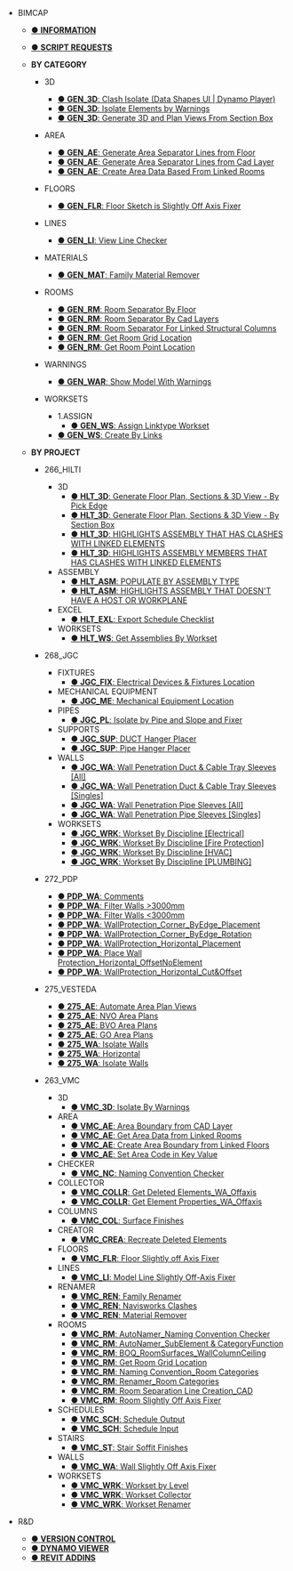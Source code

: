 - BIMCAP

    - [● **INFORMATION**](/README.md)
    - [● **SCRIPT REQUESTS**](./_home/SCRIPT%20REQUESTS.md)

    - **BY CATEGORY**
        - 3D
            - [● **GEN_3D**: Clash Isolate (Data Shapes UI | Dynamo Player)](/_scripts/_general/3D/GEN_3D_ClashIsolate.md)
            - [● **GEN_3D**: Isolate Elements by Warnings](/_scripts/_general/3D/GEN_3D_IsolateByWarnings.md)
            - [● **GEN_3D**: Generate 3D and Plan Views From Section Box](/_scripts/_general/3D/GEN_3D_GenerateSectionBox.md)
        - AREA
            - [● **GEN_AE**: Generate Area Separator Lines from Floor](/_scripts/_general/AREA/GEN_AE_AreaSepLinefromFloor.md)
            - [● **GEN_AE**: Generate Area Separator Lines from Cad Layer](/_scripts/_general/AREA/GEN_AE_AreaBoundary_fromCADLayer.md)
            - [● **GEN_AE**: Create Area Data Based From Linked Rooms](/_scripts/_general/AREA/GEN_AE_GetAreaData_fromLinkedRooms.md)
        - FLOORS
            - [● **GEN_FLR**: Floor Sketch is Slightly Off Axis Fixer](_scripts/_general/FLOOR/GEN_FLR_SightlyoffAxisFixer.md)
        - LINES
            - [● **GEN_LI**: View Line Checker](/_scripts/_general/LINES/GEN_LI_ViewLine.md)
        - MATERIALS
            - [● **GEN_MAT**: Family Material Remover](/_scripts/_general/MATERIALS/GEN_MAT_RemoveMaterialByFamilyType.md)
        - ROOMS
            - [● **GEN_RM**: Room Separator By Floor](/_scripts/_general/ROOMS/GEN_RM_RoomSeparator_ByFloor.md)
            - [● **GEN_RM**: Room Separator By Cad Layers](/_scripts/_general/ROOMS/GEN_RM_RoomBoundary_fromCADLayer.md)
            - [● **GEN_RM**: Room Separator For Linked Structural Columns](/_scripts/_general/ROOMS/GEN_RM_RmSepLineForStrCol_Linked.md)
            - [● **GEN_RM**: Get Room Grid Location](/_scripts/_general/ROOMS/GEN_RM_GetRoomGridLocation.md)           
            - [● **GEN_RM**: Get Room Point Location](/_scripts/_general/ROOMS/GEN_RM_GetRoomPointLocation.md)

        - WARNINGS
            - [● **GEN_WAR**: Show Model With Warnings](/_scripts/_general/WARNINGS/GEN_WAR_ModelWarnings.md)
        - WORKSETS
            - 1.ASSIGN
                - [● **GEN_WS**: Assign Linktype Workset](/_scripts/_general/WORKSETS/1_ASSIGN/GEN_WS_AssignLinktypeWorkset.md)
            - [● **GEN_WS**: Create By Links](/_scripts/_general/WORKSETS/GEN_WS_CreateByLinks.md)
    - **BY PROJECT**

        - 266_HILTI
            - 3D
                - [● **HLT_3D**: Generate Floor Plan, Sections & 3D View - By Pick Edge](/_scripts/_project/266_HLT/3D/HLT_3D_GenerateFPSEC_PickEdge.md)
                - [● **HLT_3D**: Generate Floor Plan, Sections & 3D View - By Section Box](/_scripts/_project/266_HLT/3D/HLT_3D_GenerateFPSEC_SectionBox.md)
                - [● **HLT_3D**: HIGHLIGHTS ASSEMBLY THAT HAS CLASHES WITH LINKED ELEMENTS](/_scripts/_project/266_HLT/3D/HLT_3D_GeometryClashesInViewByAssembly.md)
                - [● **HLT_3D**: HIGHLIGHTS ASSEMBLY MEMBERS THAT HAS CLASHES WITH LINKED ELEMENTS](/_scripts/_project/266_HLT/3D/HLT_3D_GeometryClashesInViewByMembers.md)
            - ASSEMBLY
                - [● **HLT_ASM**: POPULATE BY ASSEMBLY TYPE](/_scripts/_project/266_HLT/ASSEMBLY/HLT_ASM_AssemblyPopulateHost.md)
                - [● **HLT_ASM**: HIGHLIGHTS ASSEMBLY THAT DOESN'T HAVE A HOST OR WORKPLANE](/_scripts/_project/266_HLT/ASSEMBLY/HLT_ASM_MembersHasNoWorkPlane.md)                
            - EXCEL
                - [● **HLT_EXL**: Export Schedule Checklist](/_scripts/_project/266_HLT/EXCEL/HLT_3D_ExportScheduleChecklist.md)
            - WORKSETS
                - [● **HLT_WS**: Get Assemblies By Workset](/_scripts/_project/266_HLT/WORKSETS/HLT_WS_AssemblyByWorkset.md)

        - 268_JGC
            - FIXTURES
                - [● **JGC_FIX**: Electrical Devices & Fixtures Location](/_scripts/_project/268_JGC/FIXTURES/JGC_FIX_ElectricalDevices%26Fixtures_Location.md)
            - MECHANICAL EQUIPMENT
                - [● **JGC_ME**: Mechanical Equipment Location](/_scripts/_project/268_JGC/MECHANICAL%20EQUIPMENT/JGC_ME_MechanicalEquipment_Location.md)
            - PIPES
                - [● **JGC_PL**: Isolate by Pipe and Slope and Fixer](/_scripts/_project/268_JGC/PIPES/JGC_PL_IsolateByPipeSlopeANDFixer.md)
            - SUPPORTS
                 - [● **JGC_SUP**: DUCT Hanger Placer](/_scripts/_project/268_JGC/SUPPORTS/JGC_SUP_DUCTHangerPlacer.md)
                 - [● **JGC_SUP**: Pipe Hanger Placer](/_scripts/_project/268_JGC/SUPPORTS/JGC_SUP_PipeHangerPlacer.md)
            - WALLS
                - [● **JGC_WA**: Wall Penetration Duct & Cable Tray Sleeves [All]](/_scripts/_project/268_JGC/WALLS/JGC_WA_Penetration_Duct%26CableTraySleeves_ALL.md)
                - [● **JGC_WA**: Wall Penetration Duct & Cable Tray Sleeves [Singles]](/_scripts/_project/268_JGC/WALLS/JGC_WA_Penetration_Duct%26CableTraySleeves_SINGLES.md)
                - [● **JGC_WA**: Wall Penetration Pipe Sleeves [All]](/_scripts/_project/268_JGC/WALLS/JGC_WA_Penetration_PipeSleeves_ALL.md)
                - [● **JGC_WA**: Wall Penetration Pipe Sleeves [Singles]](/_scripts/_project/268_JGC/WALLS/JGC_WA_Penetration_PipeSleeves_SINGLES.md)
            - WORKSETS
                - [● **JGC_WRK**: Workset By Discipline [Electrical]](/_scripts/_project/268_JGC/WORKSET/JGC_WRK_WorksetByDiscipline%5BJGC-ELECTRICAL%5D.md)
                - [● **JGC_WRK**: Workset By Discipline [Fire Protection]](/_scripts/_project/268_JGC/WORKSET/JGC_WRK_WorksetByDiscipline%5BJGC-FIRE%20PROTECTION%5D.md)
                - [● **JGC_WRK**: Workset By Discipline [HVAC]](/_scripts/_project/268_JGC/WORKSET/JGC_WRK_WorksetByDiscipline%5BJGC-HVAC%5D.md)
                - [● **JGC_WRK**: Workset By Discipline [PLUMBING]](/_scripts/_project/268_JGC/WORKSET/JGC_WRK_WorksetByDiscipline%5BJGC-PLUMBING%5D.md)

        - 272_PDP
            - [● **PDP_WA**: Comments](/_scripts/_project/272_PDP/WALLS/PDP_WA_Comments.md)
            - [● **PDP_WA**: Filter Walls >3000mm](/_scripts/_project/272_PDP/WALLS/PDP_WA_Above.md)
            - [● **PDP_WA**: Filter Walls <3000mm](/_scripts/_project/272_PDP/WALLS/PDP_WA_Below.md)
            - [● **PDP_WA**: WallProtection_Corner_ByEdge_Placement](/_scripts/_project/272_PDP/WALLS/PDP_WA_WallProtection_Corner_ByEdge_Placement.md)
            - [● **PDP_WA**: WallProtection_Corner_ByEdge_Rotation](/_scripts/_project/272_PDP/WALLS/PDP_WA_WallProtection_Corner_ByEdge_Rotation.md)
            - [● **PDP_WA**: WallProtection_Horizontal_Placement](/_scripts/_project/272_PDP/WALLS/PDP_WA_WallProtection_Hor_Placement.md)
            - [● **PDP_WA**: Place Wall Protection_Horizontal_OffsetNoElement](/_scripts/_project/272_PDP/WALLS/PDP_WA_PlaceWallProtection_Hor_OffsetNoElement.md)
            - [● **PDP_WA**: WallProtection_Horizontal_Cut&Offset](/_scripts/_project/272_PDP/WALLS/PDP_WA_WallProtection_Horizontal_Cut%20%26%20Offset.md)

        - 275_VESTEDA
            - [● **275_AE**: Automate Area Plan Views](/_scripts/_project/275_VESTEDA/AREA/AE_AUTOMATE%20AREA%20PLAN%20VIEWS.md)
            - [● **275_AE**: NVO Area Plans](/_scripts/_project/275_VESTEDA/AREA/AE_NVO.md)
            - [● **275_AE**: BVO Area Plans](/_scripts/_project/275_VESTEDA/AREA/AE_BVO.md)
            - [● **275_AE**: GO Area Plans](/_scripts/_project/275_VESTEDA/AREA/AE_GO.md)
            - [● **275_WA**: Isolate Walls](/_scripts/_project/275_VESTEDA/WALLS/275_WA_IsolateWalls.md)
            - [● **275_WA**: Horizontal](/_scripts/_project/275_VESTEDA/WALLS/275_WA_IsolateWalls.md)
            - [● **275_WA**: Isolate Walls](/_scripts/_project/275_VESTEDA/WALLS/275_WA_IsolateWalls.md)

        - 263_VMC
            - 3D
                - [● **VMC_3D**: Isolate By Warnings](/_scripts/_project/263_VMC/3D/VMC_3D_IsolateByWarnings.md)
            - AREA
                - [● **VMC_AE**: Area Boundary from CAD Layer](/_scripts/_project/263_VMC/AREA/VMC_AE_Areaboundary_fromCADLayer.md)
                - [● **VMC_AE**: Get Area Data from Linked Rooms](/_scripts/_project/263_VMC/AREA/VMC_AE_GetAreaData_fromLinkedRooms.md)
                - [● **VMC_AE**: Create Area Boundary from Linked Floors](/_scripts/_project/263_VMC/AREA/VMC_AE_CreateAreaboundary_fromLinkedFloors.md)
                - [● **VMC_AE**: Set Area Code in Key Value](/_scripts/_project/263_VMC/AREA/VMC_AE_SetAreaCode_inKeyValue.md)
            - CHECKER
                - [● **VMC_NC**: Naming Convention Checker](/_scripts/_project/263_VMC/CHECKER/VMC_NamingConventionChecker.md)
            - COLLECTOR
                - [● **VMC_COLLR**: Get Deleted Elements_WA_Offaxis](/_scripts/_project/263_VMC/COLLECTOR/VMC_COLLR_GetDeletedElements_WA_OffAxis.md)
                - [● **VMC_COLLR**: Get Element Properties_WA_Offaxis](/_scripts/_project/263_VMC/COLLECTOR/VMC_COLLR_GetElementProperties_WA_OffAxis.md)
            - COLUMNS
                - [● **VMC_COL**: Surface Finishes](/_scripts/_project/263_VMC/COLUMNS/VMC_COL_SurfaceFinishes.md)
            - CREATOR
                - [● **VMC_CREA**: Recreate Deleted Elements](/_scripts/_project/263_VMC/CREATOR/VMC_CREA_RecreateDeletedElements.md)
            - FLOORS
                - [● **VMC_FLR**: Floor Slightly off Axis Fixer](/_scripts/_project/263_VMC/FLOORS/VMC_FLR_SightlyoffAxisFixer.md)
            - LINES
                - [● **VMC_LI**: Model Line Slightly Off-Axis Fixer](/_scripts/_project/263_VMC/LINES/VMC_LI_ModelLineSlightlyOffAxisFixer.md)
            - RENAMER
                - [● **VMC_REN**: Family Renamer](/_scripts/_project/263_VMC/RENAMER/VMC_REN_FamilyRenamer.md)
                - [● **VMC_REN**: Navisworks Clashes](/_scripts/_project/263_VMC/RENAMER/VMC_REN_NavisworksClashes.md)
                - [● **VMC_REN**: Material Remover](/_scripts/_project/263_VMC/RENAMER/VMC_REN_MaterialRemover.md)
            - ROOMS
                - [● **VMC_RM**: AutoNamer_Naming Convention Checker](/_scripts/_project/263_VMC/ROOMS/VMC_RM_AutoNamer_NamingConventionChecker.md)
                - [● **VMC_RM**: AutoNamer_SubElement & CategoryFunction](/_scripts/_project/263_VMC/ROOMS/VMC_RM_AutoNamer_SubElement%20%26%20CategoryFunction.md)
                - [● **VMC_RM**: BOQ_RoomSurfaces_WallColumnCeiling](/_scripts/_project/263_VMC/ROOMS/VMC_RM_BOQ_RoomSurfaces_WallColumnCeiling.md)
                - [● **VMC_RM**: Get Room Grid Location](/_scripts/_project/263_VMC/ROOMS/VMC_RM_GetRoomGridLocation.md)
                - [● **VMC_RM**: Naming Convention_Room Categories](/_scripts/_project/263_VMC/ROOMS/VMC_RM_NC_RoomCategories.md)
                - [● **VMC_RM**: Renamer_Room Categories](/_scripts/_project/263_VMC/ROOMS/VMC_RM_REN_RoomCategories.md)
                - [● **VMC_RM**: Room Separation Line Creation_CAD](/_scripts/_project/263_VMC/ROOMS/VMC_RM_SeparationLineCreation_CAD.md)
                - [● **VMC_RM**: Room Slightly Off Axis Fixer](/_scripts/_project/263_VMC/ROOMS/VMC_RM_SighlyoffAxisFixer.md)
            - SCHEDULES
                - [● **VMC_SCH**: Schedule Output](/_scripts/_project/263_VMC/SCHEDULES/VMC_SCH_ScheduleOutput.md)
                - [● **VMC_SCH**: Schedule Input](/_scripts/_project/263_VMC/SCHEDULES/VMC_SCH_ScheduleInput.md)
            - STAIRS
                - [● **VMC_ST**: Stair Soffit Finishes](/_scripts/_project/263_VMC/STAIRS/VMC_ST_SoffitFinishes.md)
            - WALLS
                - [● **VMC_WA**: Wall Slightly Off Axis Fixer](/_scripts/_project/263_VMC/WALLS/VMC_WA_SighlyoffAxisFixer.md)
            - WORKSETS
                - [● **VMC_WRK**: Workset by Level](/_scripts/_project/263_VMC/WORKSETS/VMC_WRK_WorksetByLevel.md)
                - [● **VMC_WRK**: Workset Collector](/_scripts/_project/263_VMC/WORKSETS/VMC_WRK_WorksetCollector.md)
                - [● **VMC_WRK**: Workset Renamer](/_scripts/_project/263_VMC/WORKSETS/VMC_WRK_WorksetRenamer.md)

- R&D
    - [● **VERSION CONTROL**](/_home/VERSIONCONTROL.md)
    - [● **DYNAMO VIEWER**](/_home/DYNAMOVIEWER.md)
    - [● **REVIT ADDINS**](/_home/REVITADDINS.md)



